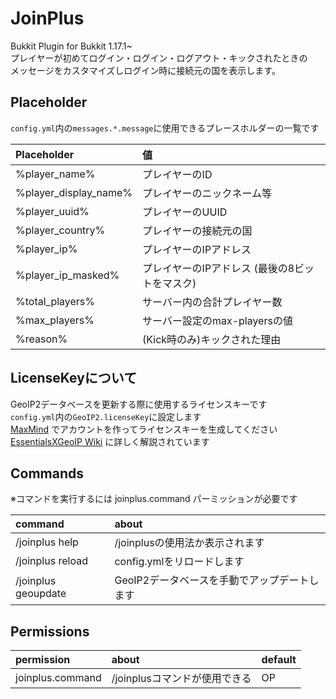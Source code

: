 # JoinPlus

Bukkit Plugin for Bukkit 1.17.1~  
プレイヤーが初めてログイン・ログイン・ログアウト・キックされたときの  
メッセージをカスタマイズしログイン時に接続元の国を表示します。

## Placeholder
`config.yml`内の`messages.*.message`に使用できるプレースホルダーの一覧です

| Placeholder           | 値                          |
|:----------------------|:---------------------------|
| %player_name%         | プレイヤーのID                   |
| %player_display_name% | プレイヤーのニックネーム等              |
| %player_uuid%         | プレイヤーのUUID                 |
| %player_country%      | プレイヤーの接続元の国                |
| %player_ip%           | プレイヤーのIPアドレス               |
| %player_ip_masked%    | プレイヤーのIPアドレス (最後の8ビットをマスク) |
| %total_players%       | サーバー内の合計プレイヤー数             |
| %max_players%         | サーバー設定のmax-playersの値       |
| %reason%              | (Kick時のみ)キックされた理由          |

## LicenseKeyについて
GeoIP2データベースを更新する際に使用するライセンスキーです  
`config.yml`内の`GeoIP2.licenseKey`に設定します  
[MaxMind](https://dev.maxmind.com/geoip/geolite2-free-geolocation-data?lang=en#accessing-geolite2-free-geolocation-data) でアカウントを作ってライセンスキーを生成してください  
[EssentialsXGeoIP Wiki](https://essentialsx.net/wiki/GeoIP.html) に詳しく解説されています

## Commands

※コマンドを実行するには joinplus.command パーミッションが必要です

| command             | about                     |
|:--------------------|:--------------------------|
| /joinplus help      | /joinplusの使用法か表示されます      |
| /joinplus reload    | config.ymlをリロードします        |
| /joinplus geoupdate | GeoIP2データベースを手動でアップデートします |

## Permissions

| permission       | about               | default |
|:-----------------|:--------------------|:--------|
| joinplus.command | /joinplusコマンドが使用できる | OP      |

